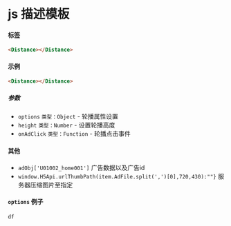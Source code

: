 # js 描述模板
#### 标签
```html
<Distance></Distance>
```

#### 示例
```html
<Distance></Distance>
```

##### 参数

* `options` `类型：Object` - 轮播属性设置
* `height` `类型：Number` - 设置轮播高度
* `onAdClick` `类型：Function` - 轮播点击事件

#### 其他
* `adObj['U01002_home001']` 广告数据以及广告id
* `window.H5Api.urlThumbPath(item.AdFile.split(',')[0],720,430):""}` 服务器压缩图片至指定
#### `options` 例子

```js
df
```
